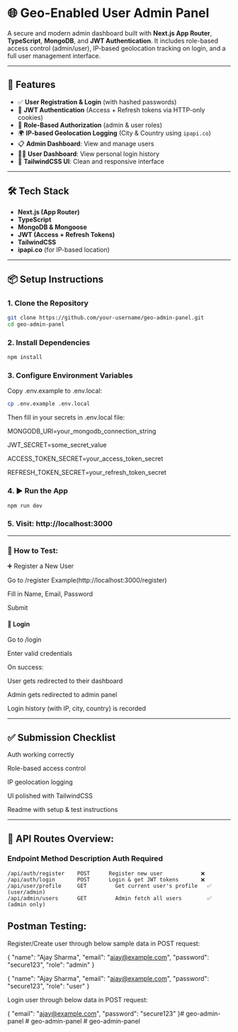 # 🌐 Geo-Enabled User Admin Panel

A secure and modern admin dashboard built with **Next.js App Router**, **TypeScript**, **MongoDB**, and **JWT Authentication**. It includes role-based access control (admin/user), IP-based geolocation tracking on login, and a full user management interface.

---

## 🚀 Features

- ✅ **User Registration & Login** (with hashed passwords)
- 🔐 **JWT Authentication** (Access + Refresh tokens via HTTP-only cookies)
- 👥 **Role-Based Authorization** (admin & user roles)
- 🌍 **IP-based Geolocation Logging** (City & Country using `ipapi.co`)
- 📋 **Admin Dashboard**: View and manage users
- 🕵️‍♂️ **User Dashboard**: View personal login history
- 🎨 **TailwindCSS UI**: Clean and responsive interface

---

## 🛠️ Tech Stack

- **Next.js (App Router)**
- **TypeScript**
- **MongoDB & Mongoose**
- **JWT (Access + Refresh Tokens)**
- **TailwindCSS**
- **ipapi.co** (for IP-based location)

---

## 📦 Setup Instructions


### 1. Clone the Repository

```bash
git clone https://github.com/your-username/geo-admin-panel.git
cd geo-admin-panel
```

### 2. Install Dependencies
```bash
npm install
```

### 3. Configure Environment Variables
Copy .env.example to .env.local:

```bash
cp .env.example .env.local
```

Then fill in your secrets in .env.local file:

MONGODB_URI=your_mongodb_connection_string

JWT_SECRET=some_secret_value

ACCESS_TOKEN_SECRET=your_access_token_secret

REFRESH_TOKEN_SECRET=your_refresh_token_secret


### 4. ▶️ Run the App

```bash
npm run dev
```
### 5. Visit: http://localhost:3000

---------------------------------------------

### 🧪 How to Test:

➕ Register a New User

Go to /register
Example(http://localhost:3000/register)

Fill in Name, Email, Password

Submit

#### 🔐 Login
Go to /login

Enter valid credentials

On success:

User gets redirected to their dashboard

Admin gets redirected to admin panel

Login history (with IP, city, country) is recorded

---

## ✅ Submission Checklist
 Auth working correctly

 Role-based access control

 IP geolocation logging

 UI polished with TailwindCSS

 Readme with setup & test instructions

 ---

## 🔐 API Routes Overview:
### Endpoint	            Method	    Description	Auth Required
    /api/auth/register    POST	    Register new user            ❌
    /api/auth/login       POST	    Login & get JWT tokens       ❌
    /api/user/profile     GET	      Get current user's profile   ✅ (user/admin)
    /api/admin/users      GET	      Admin fetch all users        ✅ (admin only)


## Postman Testing:
Register/Create user through below sample data in POST request:

{
  "name": "Ajay Sharma",
  "email": "ajay@example.com",
  "password": "secure123",
  "role": "admin"
}

{
  "name": "Ajay Sharma",
  "email": "ajay@example.com",
  "password": "secure123",
  "role": "user"
}

Login user through below data in POST request:

{
  "email": "ajay@example.com",
  "password": "secure123"
}#   g e o - a d m i n - p a n e l  
 #   g e o - a d m i n - p a n e l  
 #   g e o - a d m i n - p a n e l  
 